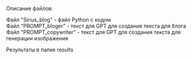 Описание файлов:

Файл "Sirius_blog" - файл Python с кодом <br />
Файл "PROMPT_bloger" - текст для GPT для создания текста для блога
Файл "PROMPT_copywriter" - текст для GPT для создания текста для генерации изображения

Результаты в папке results
